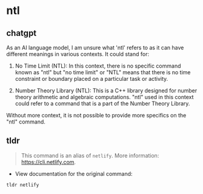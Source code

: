 # ntl 
## chatgpt 
As an AI language model, I am unsure what 'ntl' refers to as it can have different meanings in various contexts. It could stand for:

1. No Time Limit (NTL): In this context, there is no specific command known as "ntl" but "no time limit" or "NTL" means that there is no time constraint or boundary placed on a particular task or activity.

2. Number Theory Library (NTL): This is a C++ library designed for number theory arithmetic and algebraic computations. "ntl" used in this context could refer to a command that is a part of the Number Theory Library.

Without more context, it is not possible to provide more specifics on the "ntl" command. 

## tldr 
 
> This command is an alias of `netlify`.
> More information: <https://cli.netlify.com>.

- View documentation for the original command:

`tldr netlify`

